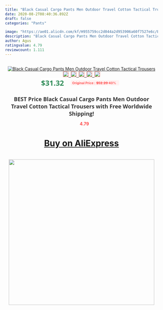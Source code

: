 ```yaml
---
title: "Black Casual Cargo Pants Men Outdoor Travel Cotton Tactical Trousers"
date: 2020-08-2T08:40:36.892Z
draft: false
categories: "Pants"

image: "https://ae01.alicdn.com/kf/H955759cc2d044a2d953906a60f7527e6c/Black-Casual-Cargo-Pants-Men-Outdoor-Travel-Cotton-Tactical-Trousers.jpg"
description: "Black Casual Cargo Pants Men Outdoor Travel Cotton Tactical Trousers"
author: Agus
ratingvalue: 4.79
reviewcount: 1.111
---
```

<br>
<div style="text-align: center;">
<a href="https://s.click.aliexpress.com/e/_AAAHzx" target="_blank" rel="nofollow noopener noreferrer"><img alt="Black Casual Cargo Pants Men Outdoor Travel Cotton Tactical Trousers" class="magnifier-image" src="https://ae01.alicdn.com/kf/H955759cc2d044a2d953906a60f7527e6c/Black-Casual-Cargo-Pants-Men-Outdoor-Travel-Cotton-Tactical-Trousers.jpg_640x640.jpg">
<br>
<img style="border:1px solid salmon" src="https://ae01.alicdn.com/kf/H955759cc2d044a2d953906a60f7527e6c/Black-Casual-Cargo-Pants-Men-Outdoor-Travel-Cotton-Tactical-Trousers.jpg_120x120.jpg">&nbsp;&nbsp;<img style="border:1px solid salmon" src="https://ae01.alicdn.com/kf/H3b81f988cbf540bc834577d54a27a44fq/Black-Casual-Cargo-Pants-Men-Outdoor-Travel-Cotton-Tactical-Trousers.jpg_120x120.jpg">&nbsp;&nbsp;<img style="border:1px solid salmon" src="https://ae01.alicdn.com/kf/Hac8947dd5b484af8b0eeb418b1458426b/Black-Casual-Cargo-Pants-Men-Outdoor-Travel-Cotton-Tactical-Trousers.jpg_120x120.jpg">&nbsp;&nbsp;<img style="border:1px solid salmon" src="https://ae01.alicdn.com/kf/H273c6f9db704431a8703a4aa87d158c4p/Black-Casual-Cargo-Pants-Men-Outdoor-Travel-Cotton-Tactical-Trousers.jpg_120x120.jpg">&nbsp;&nbsp;<img style="border:1px solid salmon" src="https://ae01.alicdn.com/kf/H6ddddbfaa17243d4b1d0ec175ef3023b2/Black-Casual-Cargo-Pants-Men-Outdoor-Travel-Cotton-Tactical-Trousers.jpg_120x120.jpg"></a></div><br0>
<div style="text-align: center;"><span style="background-color: white; border: 0px; box-sizing: border-box; color: seagreen; display: inline-block; font-family: &quot;open sans&quot; , &quot;arial&quot; , &quot;helvetica&quot; , sans-serif , &quot;heiti&quot;; font-size: 24px; font-stretch: inherit; font-weight: 700; line-height: inherit; margin: 0px 10px 0px 0px; padding: 0px; vertical-align: middle;">$31.32 </span>
<span style="background: rgb(255 , 241 , 241); border-radius: 3px; border: 0px; box-sizing: border-box; color: #ff4747; display: inline-block; font-family: inherit; font-size: 12px; font-stretch: inherit; font-style: inherit; font-variant: inherit; font-weight: 600; line-height: inherit; margin: 0px; padding: 2px 5px; transform: scale(0.9); vertical-align: middle;">Original Price : <b style="text-decoration: line-through;">$52.20 </b> 40%&nbsp;&nbsp;</span></div>
<h1 style="color: #333333; display: inline-block; font-family: &quot;open sans&quot; , &quot;arial&quot; , &quot;helvetica&quot; , sans-serif , &quot;heiti&quot;; font-size: 18px; font-stretch: inherit; font-weight: 700; text-align: center;">BEST Price Black Casual Cargo Pants Men Outdoor Travel Cotton Tactical Trousers with Free Worldwide Shipping!</h1>
<div style="color: #ff4747; text-align: center;">
<img src="https://4.bp.blogspot.com/-M0ZcTcb-5uY/XleCXlxnR4I/AAAAAAAAAEc/OrjgMkXV1oMQFaCRZj5HQwOCBcu3w1FegCPcBGAYYCw/s1600/star.png" style="height: 15px;">&nbsp;<b>4.79</b></div>
<div class="button_cont" align="center"><a class="buynow_a" href="https://s.click.aliexpress.com/e/_AAAHzx" target="_blank" rel="nofollow noopener noreferrer"><H1>Buy on AliExpress</H1></a></div><br>
<div class="separator" style="clear: both; text-align: center;">
<img src="https://lh3.googleusercontent.com/-pTy5HemUv9M/XlePHvY0dAI/AAAAAAAAAE4/0nX5iRUoIWY8eMW9Dpxeirr157OZliDIgCLcBGAsYHQ/s1600/badge.gif" width="480">
</div>
